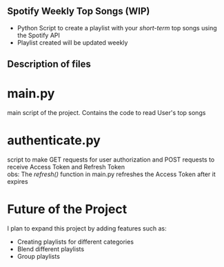 ## Spotify Weekly Top Songs (WIP)
- Python Script to create a playlist with your *short-term* top songs using the Spotify API
- Playlist created will be updated weekly

## Description of files
# main.py
main script of the project. Contains the code to read User's top songs

# authenticate.py
script to make GET requests for user authorization and POST requests to receive Access Token and Refresh Token\
obs: The *refresh()* function in main.py refreshes the Access Token after it expires

# Future of the Project
I plan to expand this project by adding features such as:
- Creating playlists for different categories
- Blend different playlists
- Group playlists
